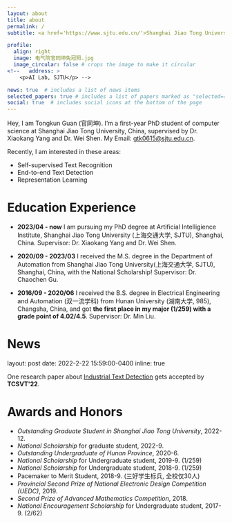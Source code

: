 ```yaml
---
layout: about
title: about
permalink: /
subtitle: <a href='https://www.sjtu.edu.cn/'>Shanghai Jiao Tong University</a>

profile:
  align: right
  image: 电气院官同坤免冠照.jpg
  image_circular: false # crops the image to make it circular
<!--   address: >
    <p>AI Lab, SJTU</p> -->

news: true  # includes a list of news items
selected_papers: true # includes a list of papers marked as "selected={true}"
social: true  # includes social icons at the bottom of the page
---
```


Hey, I am Tongkun Guan (官同坤). I’m a first-year PhD student of computer science at Shanghai Jiao Tong University, China, supervised by Dr. Xiaokang Yang and Dr. Wei Shen. My Email: gtk0615@sjtu.edu.cn.

Recently, I am interested in these areas:
- Self-supervised Text Recognition
- End-to-end Text Detection
- Representation Learning

Education Experience
=== 
- **2023/04 - now** I am pursuing my PhD degree at Artificial Intelligience Institute, Shanghai Jiao Tong University (上海交通大学, SJTU), Shanghai, China. Supervisor: Dr. Xiaokang Yang and Dr. Wei Shen.

- **2020/09 - 2023/03** I received the M.S. degree in the Department of Automation from Shanghai Jiao Tong University(上海交通大学, SJTU), Shanghai, China, with the National Scholarship! Supervisor: Dr. Chaochen Gu.

- **2016/09 - 2020/06** I received the B.S. degree in Electrical Engineering and Automation (双一流学科) from Hunan University (湖南大学, 985), Changsha, China, and got **the first place in my major (1/259) with a grade point of 4.02/4.5**. Supervisor: Dr. Min Liu.

<!--Tongkun Guan received the M.S. degree in the Department of Automation from Shanghai Jiao Tong University, Shanghai, China, in 2023.
and received the B.S. degree in Electrical Engineering and Automation from Hunan University, Changsha, China, in 2020. He is currently pursuing the PhD degree with the MoE Key Lab of Artificial Intelligence, AI Institute, Shanghai Jiao Tong University, and works with his supervisor Dr. Xiaokang Yang and Dr. Wei Shen. He has wide research interests mainly including computer vision, text detection, image processing, and text recognition.-->

<!--Put your address / P.O. box / other info right below your picture. You can also disable any these elements by editing `profile` property of the YAML header of your `_pages/about.md`. Edit `_bibliography/papers.bib` and Jekyll will render your [publications page](/al-folio/publications/) automatically.-->

<!--Link to your social media connections, too. This theme is set up to use [Font Awesome icons](http://fortawesome.github.io/Font-Awesome/) and [Academicons](https://jpswalsh.github.io/academicons/), like the ones below. Add your Facebook, Twitter, LinkedIn, Google Scholar, or just disable all of them.-->

<!-- >I look forward to starting a meaningful and wonderful Ph.D. period and proceeding with the corresponding exercise after my M.S. graduation in 2020. It would be very grateful for your passionate advice~~ -->  

<!-- News
=== 
- One research paper about [Scene Text Recognition (STR)](https://arxiv.org/abs/2203.03382) gets accepted by **CVPR'23**.
- One research paper about [Industrial Text Detection (ITD)](https://ieeexplore.ieee.org/abstract/document/9726175) gets accepted by **TCSVT'22**. -->

News
=== 
layout: post
date: 2022-2-22 15:59:00-0400
inline: true


<!-- - One research paper about [Scene Text Recognition](https://arxiv.org/abs/2203.03382) gets accepted by **CVPR'23**. -->
One research paper about [Industrial Text Detection](https://ieeexplore.ieee.org/abstract/document/9726175) gets accepted by **TCSVT'22**.

Awards and Honors
===  
- *Outstanding Graduate Student in Shanghai Jiao Tong University*, 2022-12.  
- *National Scholarship* for graduate student, 2022-9.  
- *Outstanding Undergraduate of Hunan Province*, 2020-6.  
- *National Scholarship* for Undergraduate student, 2019-9. (1/259) 
- *National Scholarship* for Undergraduate student, 2018-9. (1/259)
- Pacemaker to Merit Student, 2018-9. (三好学生标兵, 全校仅30人)
- *Provincial Second Prize of National Electronic Design Competition (UEDC)*, 2019.  
- *Second Prize of Advanced Mathematics Competition*, 2018.  
- *National Encouragement Scholarship* for Undergraduate student, 2017-9. (2/62)

<!-- ---
*Outstanding Graduate Student in Shanghai jiao tong university*, 2022-12.  

---
*National Scholarship* for graduate student, 2022-9.  

---
*Outstanding Undergraduate of Hunan Province*, 2020-6.  

---
*National Scholarship* for Undergraduate student (*Two times*, 2018-9, 2019-9).  

---
Hunan University's three-good student model, 2019-9.

---
*Provincial Second Prize of National Electronic Design Competition (UEDC)*, 2019.  

---
*Second Prize of Advanced Mathematics Competition*, 2018.  
 -->

<!-- **Professional Activity** 
=== -->

<!-- **Journal Services**  
Served to review the manuscripts including  
- IEEE Transactions on Pattern Analysis and Machine Intelligence (IEEE TPAMI)
- IEEE/CAA Journal of Automatica Sinica (IEEE JAS)  -->

<!-- ---  
**Conference Services**  
Served to review the manuscripts including  
- CVPR / ECCV
- NeurIPS / AAAI
- ICIP / IJCNN / ACCV / ICONIP / ICMLA / ICASSP -->

<!-- For more information  
===  
Here is my CV [[English Version](https://alanlusun.github.io/files/CV_LuChangsheng_EN.pdf), [中文简历](https://alanlusun.github.io/files/CV_LuChangsheng_CN.pdf)].

[[go top](https://tongkunguan.github.io/)] -->
